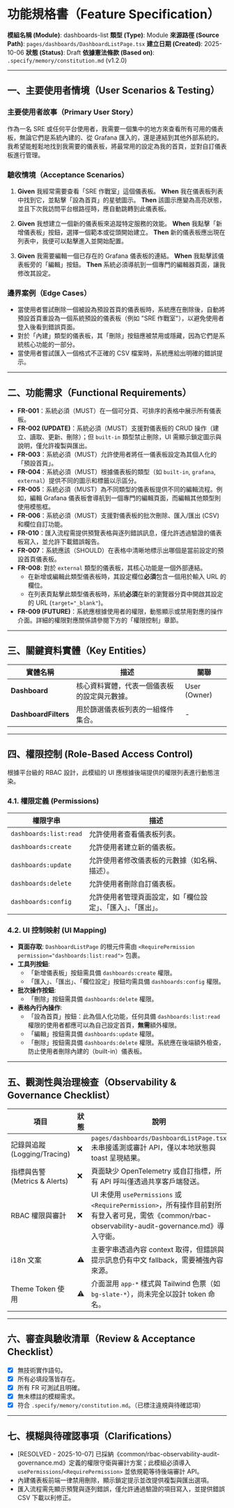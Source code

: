# 功能規格書（Feature Specification）

**模組名稱 (Module)**: dashboards-list
**類型 (Type)**: Module
**來源路徑 (Source Path)**: `pages/dashboards/DashboardListPage.tsx`
**建立日期 (Created)**: 2025-10-06
**狀態 (Status)**: Draft
**依據憲法條款 (Based on)**: `.specify/memory/constitution.md` (v1.2.0)

---

## 一、主要使用者情境（User Scenarios & Testing）

### 主要使用者故事（Primary User Story）
作為一名 SRE 或任何平台使用者，我需要一個集中的地方來查看所有可用的儀表板，無論它們是系統內建的、從 Grafana 匯入的，還是連結到其他外部系統的。我希望能輕鬆地找到我需要的儀表板，將最常用的設定為我的首頁，並對自訂儀表板進行管理。

### 驗收情境（Acceptance Scenarios）
1.  **Given** 我經常需要查看「SRE 作戰室」這個儀表板。
    **When** 我在儀表板列表中找到它，並點擊「設為首頁」的星號圖示。
    **Then** 該圖示應變為高亮狀態，並且下次我訪問平台根路徑時，應自動跳轉到此儀表板。

2.  **Given** 我想建立一個新的儀表板來追蹤特定服務的效能。
    **When** 我點擊「新增儀表板」按鈕，選擇一個範本或從頭開始建立。
    **Then** 新的儀表板應出現在列表中，我便可以點擊進入並開始配置。

3.  **Given** 我需要編輯一個已存在的 Grafana 儀表板的連結。
    **When** 我點擊該儀表板旁的「編輯」按鈕。
    **Then** 系統必須導航到一個專門的編輯器頁面，讓我修改其設定。

### 邊界案例（Edge Cases）
- 當使用者嘗試刪除一個被設為預設首頁的儀表板時，系統應在刪除後，自動將預設首頁重設為一個系統預設的儀表板（例如 "SRE 作戰室"），以避免使用者登入後看到錯誤頁面。
- 對於「內建」類型的儀表板，其「刪除」按鈕應被禁用或隱藏，因為它們是系統核心功能的一部分。
- 當使用者嘗試匯入一個格式不正確的 CSV 檔案時，系統應給出明確的錯誤提示。

---

## 二、功能需求（Functional Requirements）

- **FR-001**：系統必須（MUST）在一個可分頁、可排序的表格中展示所有儀表板。
- **FR-002 (UPDATE)**：系統必須（MUST）支援對儀表板的 CRUD 操作（建立、讀取、更新、刪除）；但 `built-in` 類型禁止刪除，UI 需顯示鎖定圖示與說明，僅允許複製與匯出。
- **FR-003**：系統必須（MUST）允許使用者將任一儀表板設定為其個人化的「預設首頁」。
- **FR-004**：系統必須（MUST）根據儀表板的類型（如 `built-in`, `grafana`, `external`）提供不同的圖示和標籤以示區分。
- **FR-005**：系統必須（MUST）為不同類型的儀表板提供不同的編輯流程。例如，編輯 Grafana 儀表板會導航到一個專門的編輯頁面，而編輯其他類型則使用模態框。
- **FR-006**：系統必須（MUST）支援對儀表板的批次刪除、匯入/匯出 (CSV) 和欄位自訂功能。
- **FR-010**：匯入流程需提供預覽表格與逐列錯誤訊息，僅允許透過驗證的儀表板寫入，並允許下載錯誤報告。
- **FR-007**：系統應該（SHOULD）在表格中清晰地標示出哪個是當前設定的預設首頁儀表板。
- **FR-008**: 對於 `external` 類型的儀表板，其核心功能是一個外部連結。
    - 在新增或編輯此類型儀表板時，其設定欄位**必須**包含一個用於輸入 URL 的欄位。
    - 在列表頁點擊此類型儀表板時，系統**必須**在新的瀏覽器分頁中開啟其設定的 URL (`target="_blank"`)。
- **FR-009 (FUTURE)**：系統應根據使用者的權限，動態顯示或禁用對應的操作介面。詳細的權限對應關係請參閱下方的「權限控制」章節。

---

## 三、關鍵資料實體（Key Entities）
| 實體名稱 | 描述 | 關聯 |
|-----------|------|------|
| **Dashboard** | 核心資料實體，代表一個儀表板的設定與元數據。 | User (Owner) |
| **DashboardFilters** | 用於篩選儀表板列表的一組條件集合。 | - |

---

## 四、權限控制 (Role-Based Access Control)

根據平台級的 RBAC 設計，此模組的 UI 應根據後端提供的權限列表進行動態渲染。

### 4.1. 權限定義 (Permissions)
| 權限字串 | 描述 |
|---|---|
| `dashboards:list:read` | 允許使用者查看儀表板列表。 |
| `dashboards:create` | 允許使用者建立新的儀表板。 |
| `dashboards:update` | 允許使用者修改儀表板的元數據（如名稱、描述）。 |
| `dashboards:delete` | 允許使用者刪除自訂儀表板。 |
| `dashboards:config` | 允許使用者管理頁面設定，如「欄位設定」、「匯入」、「匯出」。 |

### 4.2. UI 控制映射 (UI Mapping)
- **頁面存取**: `DashboardListPage` 的根元件需由 `<RequirePermission permission="dashboards:list:read">` 包裹。
- **工具列按鈕**:
  - 「新增儀表板」按鈕需具備 `dashboards:create` 權限。
  - 「匯入」、「匯出」、「欄位設定」按鈕均需具備 `dashboards:config` 權限。
- **批次操作按鈕**:
  - 「刪除」按鈕需具備 `dashboards:delete` 權限。
- **表格內行內操作**:
  - 「設為首頁」按鈕：此為個人化功能，任何具備 `dashboards:list:read` 權限的使用者都應可以為自己設定首頁，**無需**額外權限。
  - 「編輯」按鈕需具備 `dashboards:update` 權限。
  - 「刪除」按鈕需具備 `dashboards:delete` 權限。系統應在後端額外檢查，防止使用者刪除內建的（built-in）儀表板。

---

## 五、觀測性與治理檢查（Observability & Governance Checklist）

| 項目 | 狀態 | 說明 |
|------|------|------|
| 記錄與追蹤 (Logging/Tracing) | ❌ | `pages/dashboards/DashboardListPage.tsx` 未串接遙測或審計 API，僅以本地狀態與 toast 呈現結果。 |
| 指標與告警 (Metrics & Alerts) | ❌ | 頁面缺少 OpenTelemetry 或自訂指標，所有 API 呼叫僅透過共享客戶端發送。 |
| RBAC 權限與審計 | ❌ | UI 未使用 `usePermissions` 或 `<RequirePermission>`，所有操作目前對所有登入者可見，需依《common/rbac-observability-audit-governance.md》導入守衛。 |
| i18n 文案 | ⚠️ | 主要字串透過內容 context 取得，但錯誤與提示訊息仍有中文 fallback，需要補強內容來源。 |
| Theme Token 使用 | ⚠️ | 介面混用 `app-*` 樣式與 Tailwind 色票（如 `bg-slate-*`），尚未完全以設計 token 命名。 |

---

## 六、審查與驗收清單（Review & Acceptance Checklist）

- [x] 無技術實作語句。
- [x] 所有必填段落皆存在。
- [x] 所有 FR 可測試且明確。
- [x] 無未標註的模糊需求。
- [x] 符合 `.specify/memory/constitution.md`。（已標注違規與待確認項）

---

## 七、模糊與待確認事項（Clarifications）

- [RESOLVED - 2025-10-07] 已採納《common/rbac-observability-audit-governance.md》定義的權限守衛與審計方案；此模組必須導入 `usePermissions`/`<RequirePermission>` 並依規範等待後端審計 API。
- 內建儀表板前端一律禁用刪除，顯示鎖定提示並改提供複製與匯出選項。
- 匯入流程需先顯示預覽與逐列錯誤，僅允許通過驗證的項目寫入，並提供錯誤 CSV 下載以利修正。